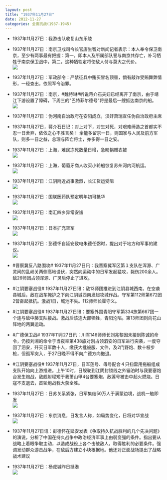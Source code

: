 ```yaml
---
layout: post
title: "1937年11月27日"
date: 2012-11-27
categories: 全面抗战(1937-1945)
---
```


<meta name="referrer" content="no-referrer" />

- 1937年11月27日：我游击队收复山东乐陵 

- 1937年11月27日：南京卫戍司令长官唐生智对新闻记者表示：本人奉令保卫南京，至少有两事最有把握：第一，即本人及所属部队誓与南京共存亡，补习牺牲于南京保卫战中，第二，这种牺牲定将使敌人付与莫大之代价。 <br/><img src="https://ww3.sinaimg.cn/large/aca367d8jw1dz9zbh7jh7j.jpg" />

- 1937年11月27日：军政部令：严禁征兵中贿买冒名顶替，倘有敲诈受贿舞弊情形，一经查出，依照军令治罪。 

- 1937年11月27日：南京，#魏特琳#听说蒋介石夫妇已经离开了南京，由于靖江下游设置了障碍，下周三的"巴特菲尔德号"将是最后一艘抵达南京的船。 <br/><img src="https://ww4.sinaimg.cn/large/aca367d8jw1dz9wg2ll50j.jpg" />

- 1937年11月27日：伪河南自治政府在安阳成立，汉奸萧瑞宣任伪自治政府主席 

- 1937年11月27日，蒋介石日记：对上对下，对生对死，对艰难缔造之首都实不忍一日舍弃，依依之心不胜言矣！ 余能多留京一日，则国家与人民及前方军队，则多一日之益，总理与阵亡将士，亦多得一日之安。 

- 1937年11月27日：上海，难民冻死数量日增，急盼捐赠衣被 <br/><img src="https://ww3.sinaimg.cn/large/aca367d8jw1dz9tjdgm7wj.jpg" />

- 1937年11月27日：上海，葡萄牙商人收买小轮船恢复苏州河内河航运。 <br/><img src="https://ww1.sinaimg.cn/large/aca367d8jw1dz9rsxwhlkj.jpg" />

- 1937年11月27日：江阴附近战事激烈，长江货运受阻 <br/><img src="https://ww2.sinaimg.cn/large/aca367d8jw1dz9q2lqec5j.jpg" />

- 1937年11月27日：国联医药队预定明年初可抵华 <br/><img src="https://ww2.sinaimg.cn/large/aca367d8jw1dz9oc1v2w5j.jpg" />

- 1937年11月27日：南汇四乡异常安谧 <br/><img src="https://ww4.sinaimg.cn/large/aca367d8jw1dz9kva9a9tj.jpg" />

- 1937年11月27日：日本扩充空军 <br/><img src="https://ww2.sinaimg.cn/large/aca367d8jw1dz9j4r21z6j.jpg" />

- 1937年11月27日：彭德怀自延安致电朱德任弼时，提出对于地方和军事的建议。 <br/><img src="https://ww2.sinaimg.cn/large/aca367d8jw1dz9hp1np3sj.jpg" />

- #晋察冀反八路围攻# 1937年11月27日讯：我晋察冀军区第１支队在浑源、广灵间的乱岭关两侧高地设伏，突然向运动中的日军发起猛攻，毙伤200余人。敌26师团占领浑源、广灵后停止了进攻。 

- #江阴要塞战役# 1937年11月27日讯：敌13师团推进到江阴县城西南。在空袭县城后，敌在战车掩护之下向江阴城西南发起攻城作战。守军第112师第672团2营奋起抵抗。激战1日，城池不失。112师师长霍守义。 

- #江阴要塞战役# 1937年11月27日讯：要塞外围青阳守军第334旅第667团一个连与敌中藤支队接战。激战后该连大部牺牲，青阳沦陷。第13师团则向花山阵地的两翼运动。 

- #广德保卫战# 1937年11月27日讯：川军146师师长刘兆黎因未接到陈诚的命令，仍按刘湘的命令于当夜率第438旅对刚占领泗安的日军进行突袭，一度夺回了泗安，歼灭日军数十人，缴获大批被服、文件，及2门野炮、数十枝步枪，但孤军突入，于27日晚不得不向广德方向撤退。 

- #江阴要塞战役# 1937年11月27日，日军莲号、毋号配合４只扫雷用拖船组成支队开始向上游推进。上午10时，日舰驶到江阴封锁线之外锚泊时与我要塞炮台发生炮战，敌舰射程短于我萧山甲4台要塞炮，敌莲号被击中起火燃烧。日寇不支退去，首轮炮战我大获全胜。 

- 1937年11月27日：日苏关系紧张，日军集结50万人于满蒙边境，战机一触即发 <br/><img src="https://ww2.sinaimg.cn/large/aca367d8jw1dz9agilz6uj.jpg" />

- 1937年11月27日：东京消息，日发言人称，如局势变化，日将对华宣战 <br/><img src="https://ww4.sinaimg.cn/large/aca367d8jw1dz98q40rs4j.jpg" />

- 1937年11月27日讯：彭德怀在延安发表《争取持久抗战胜利的几个先决问题》的演说，分析了中国在持久战争中政治经济军事上由弱变强的条件。指出要从战略上着眼争取主动，以造成战役上各个击破敌人，取得胜利的必要条件。强调发动群众游击战争，在敌后方建立小块根据地。他还对正面战场提出了战略战术建议 

- 1937年11月27日：杨虎城昨日抵港 <br/><img src="https://ww4.sinaimg.cn/large/aca367d8jw1dz96zoquwqj.jpg" />

